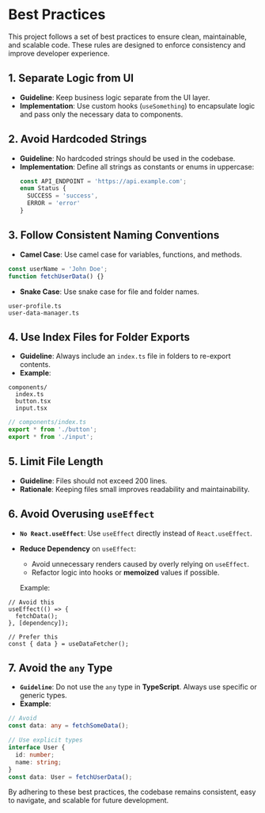 # Best Practices

This project follows a set of best practices to ensure clean, maintainable, and scalable code. These rules are designed to enforce consistency and improve developer experience.

## 1. Separate Logic from UI

- **Guideline**: Keep business logic separate from the UI layer.
- **Implementation**: Use custom hooks (`useSomething`) to encapsulate logic and pass only the necessary data to components.

## 2. Avoid Hardcoded Strings

- **Guideline**: No hardcoded strings should be used in the codebase.
- **Implementation**: Define all strings as constants or enums in uppercase:
  ```ts
  const API_ENDPOINT = 'https://api.example.com';
  enum Status {
    SUCCESS = 'success',
    ERROR = 'error'
  }
  ```

## 3. Follow Consistent Naming Conventions

- **Camel Case**: Use camel case for variables, functions, and methods.

```ts
const userName = 'John Doe';
function fetchUserData() {}
```

- **Snake Case**: Use snake case for file and folder names.

```
user-profile.ts
user-data-manager.ts
```

## 4. Use Index Files for Folder Exports

- **Guideline**: Always include an `index.ts` file in folders to re-export contents.
- **Example**:

```
components/
  index.ts
  button.tsx
  input.tsx

```

```ts
// components/index.ts
export * from './button';
export * from './input';
```

## 5. Limit File Length

- **Guideline**: Files should not exceed 200 lines.
- **Rationale**: Keeping files small improves readability and maintainability.

## 6. Avoid Overusing `useEffect`

- **`No React.useEffect`**: Use `useEffect` directly instead of `React.useEffect`.
- **Reduce Dependency** on `useEffect`:

  - Avoid unnecessary renders caused by overly relying on `useEffect`.
  - Refactor logic into hooks or **memoized** values if possible.

  Example:

```tsx
// Avoid this
useEffect(() => {
  fetchData();
}, [dependency]);

// Prefer this
const { data } = useDataFetcher();
```

## 7. Avoid the **`any`** Type

- **`Guideline`**: Do not use the `any` type in **TypeScript**. Always use specific or generic types.
- **Example**:

```ts
// Avoid
const data: any = fetchSomeData();

// Use explicit types
interface User {
  id: number;
  name: string;
}
const data: User = fetchUserData();
```

By adhering to these best practices, the codebase remains consistent, easy to navigate, and scalable for future development.

